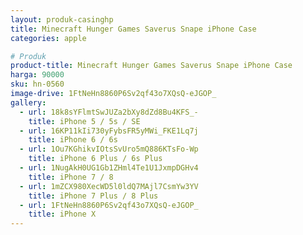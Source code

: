 ```yaml
---
layout: produk-casinghp
title: Minecraft Hunger Games Saverus Snape iPhone Case
categories: apple

# Produk
product-title: Minecraft Hunger Games Saverus Snape iPhone Case
harga: 90000
sku: hn-0560
image-drive: 1FtNeHn8860P6Sv2qf43o7XQsQ-eJGOP_
gallery:
  - url: 18k8sYFlmtSwJUZa2bXy8dZd8Bu4KFS_-
    title: iPhone 5 / 5s / SE
  - url: 16KP11kIi730yFybsFR5yMWi_FKE1Lq7j
    title: iPhone 6 / 6s
  - url: 1Ou7KGhikvIOtsSvUro5mQ886KTsFo-Wp
    title: iPhone 6 Plus / 6s Plus
  - url: 1NugAkH0UG1Gb1ZHml4Te1U1JxmpDGHv4
    title: iPhone 7 / 8
  - url: 1mZCX980XecWD5l0ldQ7MAjl7CsmYw3YV
    title: iPhone 7 Plus / 8 Plus
  - url: 1FtNeHn8860P6Sv2qf43o7XQsQ-eJGOP_
    title: iPhone X
---
```

